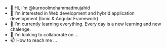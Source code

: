 - 👋 Hi, I’m @kurnoolmohammadmujahid
- 👀 I’m interested in Web development and hybrid application development (Ionic & Angular Framework)
- 🌱 I’m currently learning everything. Every day is a new learning and new chalenge.
- 💞️ I’m looking to collaborate on ...
- 📫 How to reach me ...

<!---
kurnoolmohammadmujahid/kurnoolmohammadmujahid is a ✨ special ✨ repository because its `README.md` (this file) appears on your GitHub profile.
You can click the Preview link to take a look at your changes.
--->
